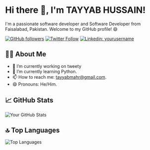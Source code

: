 
<!-- Introduction -->
# Hi there 👋, I'm TAYYAB HUSSAIN!

I'm a passionate software developer and Software Developer from Faisalabad, Pakistan. Welcome to my GitHub profile! 😄

<!-- Badges -->
[![GitHub followers](https://img.shields.io/github/followers/mahrtayyab?label=Follow&style=social)](https://github.com/mahrtayyab)
[![Twitter Follow](https://img.shields.io/twitter/follow/kharltayyab?style=social)](https://twitter.com/kharltayyab)
[![Linkedin: yourusername](https://img.shields.io/badge/tayyab-hussain-23a438180?style=flat-square&logo=Linkedin&logoColor=white&link=https://www.linkedin.com/in/tayyab-hussain-23a438180/)](https://www.linkedin.com/in/tayyab-hussain-23a438180/)

<!-- About Me -->
## 🧑‍💻 About Me

- 🔭 I’m currently working on tweety
- 🌱 I’m currently learning Python.
- 📫 How to reach me: [tayyabmahr@gmail.com](mailto:tayyabmahr@gmail.com).
- 😄 Pronouns: He/Him.


<!-- GitHub Stats -->
## 📈 GitHub Stats

![Your GitHub Stats](https://github-readme-stats.vercel.app/api?username=mahrtayyab&show_icons=true&count_private=true&theme=radical&rank_icon=github&include_all_commits=true)

<!-- Top Languages -->
## 🔝 Top Languages

![Top Languages](https://github-readme-stats.vercel.app/api/top-langs/?username=mahrtayyab&layout=compact&theme=radical&card_width=500)

